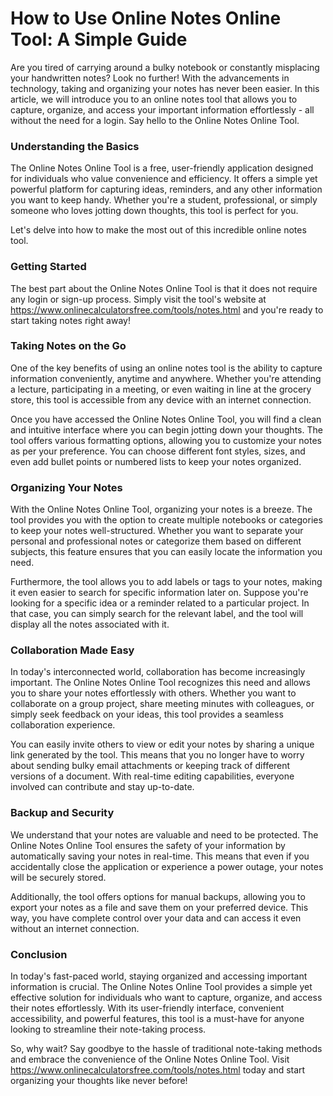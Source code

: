 How to Use Online Notes Online Tool: A Simple Guide
===================================================

Are you tired of carrying around a bulky notebook or constantly misplacing your handwritten notes? Look no further! With the advancements in technology, taking and organizing your notes has never been easier. In this article, we will introduce you to an online notes tool that allows you to capture, organize, and access your important information effortlessly - all without the need for a login. Say hello to the Online Notes Online Tool.

### Understanding the Basics

The Online Notes Online Tool is a free, user-friendly application designed for individuals who value convenience and efficiency. It offers a simple yet powerful platform for capturing ideas, reminders, and any other information you want to keep handy. Whether you're a student, professional, or simply someone who loves jotting down thoughts, this tool is perfect for you.

Let's delve into how to make the most out of this incredible online notes tool.

### Getting Started

The best part about the Online Notes Online Tool is that it does not require any login or sign-up process. Simply visit the tool's website at <https://www.onlinecalculatorsfree.com/tools/notes.html> and you're ready to start taking notes right away!

### Taking Notes on the Go

One of the key benefits of using an online notes tool is the ability to capture information conveniently, anytime and anywhere. Whether you're attending a lecture, participating in a meeting, or even waiting in line at the grocery store, this tool is accessible from any device with an internet connection.

Once you have accessed the Online Notes Online Tool, you will find a clean and intuitive interface where you can begin jotting down your thoughts. The tool offers various formatting options, allowing you to customize your notes as per your preference. You can choose different font styles, sizes, and even add bullet points or numbered lists to keep your notes organized.

### Organizing Your Notes

With the Online Notes Online Tool, organizing your notes is a breeze. The tool provides you with the option to create multiple notebooks or categories to keep your notes well-structured. Whether you want to separate your personal and professional notes or categorize them based on different subjects, this feature ensures that you can easily locate the information you need.

Furthermore, the tool allows you to add labels or tags to your notes, making it even easier to search for specific information later on. Suppose you're looking for a specific idea or a reminder related to a particular project. In that case, you can simply search for the relevant label, and the tool will display all the notes associated with it.

### Collaboration Made Easy

In today's interconnected world, collaboration has become increasingly important. The Online Notes Online Tool recognizes this need and allows you to share your notes effortlessly with others. Whether you want to collaborate on a group project, share meeting minutes with colleagues, or simply seek feedback on your ideas, this tool provides a seamless collaboration experience.

You can easily invite others to view or edit your notes by sharing a unique link generated by the tool. This means that you no longer have to worry about sending bulky email attachments or keeping track of different versions of a document. With real-time editing capabilities, everyone involved can contribute and stay up-to-date.

### Backup and Security

We understand that your notes are valuable and need to be protected. The Online Notes Online Tool ensures the safety of your information by automatically saving your notes in real-time. This means that even if you accidentally close the application or experience a power outage, your notes will be securely stored.

Additionally, the tool offers options for manual backups, allowing you to export your notes as a file and save them on your preferred device. This way, you have complete control over your data and can access it even without an internet connection.

### Conclusion

In today's fast-paced world, staying organized and accessing important information is crucial. The Online Notes Online Tool provides a simple yet effective solution for individuals who want to capture, organize, and access their notes effortlessly. With its user-friendly interface, convenient accessibility, and powerful features, this tool is a must-have for anyone looking to streamline their note-taking process.

So, why wait? Say goodbye to the hassle of traditional note-taking methods and embrace the convenience of the Online Notes Online Tool. Visit <https://www.onlinecalculatorsfree.com/tools/notes.html> today and start organizing your thoughts like never before!